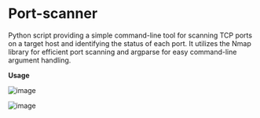 # Port-scanner

Python script providing a simple command-line tool for scanning TCP ports on a target host and identifying the status of each port. It utilizes the Nmap library for efficient port scanning and argparse for easy command-line argument handling.

**Usage**

![image](https://github.com/dj-5803/Port-scanner/assets/63869350/de9d52ba-2cf1-47cc-875d-5eaa3768f282)

![image](https://github.com/dj-5803/Port-scanner/assets/63869350/67154167-041c-4ae4-a4b9-724c6cc76314)
